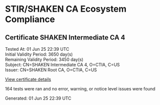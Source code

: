 # STIR/SHAKEN CA Ecosystem Compliance

## Certificate SHAKEN Intermediate CA 4

Tested At: 01 Jun 25 22:39 UTC\
Initial Validity Period: 3650 day(s)\
Remaining Validity Period: 3450 day(s)\
Subject: CN=SHAKEN Intermediate CA 4, O=CTIA, C=US\
Issuer: CN=SHAKEN Root CA, O=CTIA, C=US

[View certificate details](https://x509.io/?cert=MIIC3TCCAmKgAwIBAgIUMZ5Qzk%2B9pNFG7Q3kI%2BEZApHiOy0wCgYIKoZIzj0EAwMwNTELMAkGA1UEBhMCVVMxDTALBgNVBAoMBENUSUExFzAVBgNVBAMMDlNIQUtFTiBSb290IENBMB4XDTI0MTExMzEzNTEzMFoXDTM0MTExMTEzNTEzMFowPzELMAkGA1UEBhMCVVMxDTALBgNVBAoMBENUSUExITAfBgNVBAMMGFNIQUtFTiBJbnRlcm1lZGlhdGUgQ0EgNDB2MBAGByqGSM49AgEGBSuBBAAiA2IABE3BhtA8f5ZQ0seHL6u4XDv511MVakbQEuQ7y0TaBxK0IghRGPV02J54RHnBnKiumG%2FZJdRGUiQBT61CxE%2Bt2dAj7jlXluIOatHXCuiI1qMOF%2FNE%2F8cROrLh5k88Cma5VaOCAScwggEjMA8GA1UdEwEB%2FwQFMAMBAf8wHwYDVR0jBBgwFoAUyve5XZlWaCjEzvIa4wCz7Jh8AiYwHQYDVR0OBBYEFCuTYIf6iOePop2wc2A6H2E2JUxBMA4GA1UdDwEB%2FwQEAwICBDCBpgYDVR0fBIGeMIGbMIGYoDqgOIY2aHR0cHM6Ly9hdXRoZW50aWNhdGUtYXBpLmljb25lY3Rpdi5jb20vZG93bmxvYWQvdjEvY3JsolqkWDBWMRQwEgYDVQQHDAtCcmlkZ2V3YXRlcjELMAkGA1UECAwCTkoxEzARBgNVBAMMClNUSS1QQSBDUkwxCzAJBgNVBAYTAlVTMQ8wDQYDVQQKDAZTVEktUEEwFwYDVR0gBBAwDjAMBgpghkgBhv8JAQEEMAoGCCqGSM49BAMDA2kAMGYCMQDFbTh70n4%2FmPWOQ7fIRfA2h35F1DxTMdV3kKKGqeOncoxhBPYyuP4Io8iqmur3LhECMQCYOIu1f1yLHM9Z7Bkjy1B350WZpyyWvKvO8WFkKa16ecXZKSUBvRHiCmcaexczRDI%3D)

164 tests were ran and no error, warning, or notice level issues were found


Generated: 01 Jun 25 22:39 UTC
